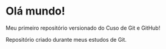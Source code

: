 # Olá mundo!
Meu primeiro repositório versionado do Cuso de Git e GitHub!

 Repositório criado durante meus estudos de Git.
